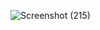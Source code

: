 ![Screenshot (215)](https://user-images.githubusercontent.com/88228233/203805219-fad9f26b-e5bd-41e2-b650-2a80a86e7dcc.png)
